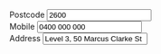 <div class="au-body au-body--dark example-form-item">
  <label class="example-label au-label au-label--dark" for="text-input-sm-dark">Postcode</label>
  <input class="au-text-input au-text-input--dark au-text-input--width-sm" name="text-input-sm-dark" id="text-input-sm-dark" type="number" value="2600">
</div>

<div class="au-body au-body--dark example-form-item">
  <label class="example-label au-label au-label--dark" for="text-input-md-dark">Mobile</label>
  <input class="au-text-input au-text-input--dark au-text-input--width-md" name="text-input-md-dark" id="text-input-md-dark" type="tel" value="0400 000 000">
</div>

<div class="au-body au-body--dark example-form-item">
  <label class="example-label au-label au-label--dark" for="text-input-lg-dark">Address</label>
  <input class="au-text-input au-text-input--dark au-text-input--width-lg" name="text-input-lg-dark" id="text-input-lg-dark" type="text" value="Level 3, 50 Marcus Clarke St">
</div>

